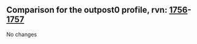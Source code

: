 ## Comparison for the outpost0 profile, rvn: [1756](https://github.com/PRO100KatYT/FortniteProfileRevisions/tree/main/profiles/outpost0/1756%20outpost0.json)-[1757](https://github.com/PRO100KatYT/FortniteProfileRevisions/tree/main/profiles/outpost0/1757%20outpost0.json)

No changes
